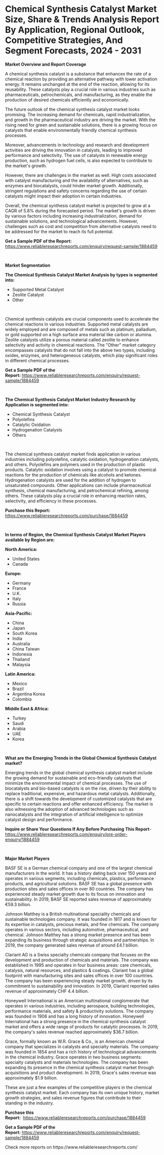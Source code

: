 <p><h1>Chemical Synthesis Catalyst Market Size, Share & Trends Analysis Report By Application, Regional Outlook, Competitive Strategies, And Segment Forecasts, 2024 - 2031</h1></p><p><strong>Market Overview and Report Coverage</strong></p>
<p><p>A chemical synthesis catalyst is a substance that enhances the rate of a chemical reaction by providing an alternative pathway with lower activation energy. It remains unchanged at the end of the reaction, allowing for its reusability. These catalysts play a crucial role in various industries such as pharmaceuticals, petrochemicals, and manufacturing, as they enable the production of desired chemicals efficiently and economically.</p><p>The future outlook of the chemical synthesis catalyst market looks promising. The increasing demand for chemicals, rapid industrialization, and growth in the pharmaceutical industry are driving the market. With the rising need for green and sustainable solutions, there is a growing focus on catalysts that enable environmentally friendly chemical synthesis processes.</p><p>Moreover, advancements in technology and research and development activities are driving the innovation in catalysts, leading to improved performance and selectivity. The use of catalysts in renewable energy production, such as hydrogen fuel cells, is also expected to contribute to the market's growth.</p><p>However, there are challenges in the market as well. High costs associated with catalyst manufacturing and the availability of alternatives, such as enzymes and biocatalysts, could hinder market growth. Additionally, stringent regulations and safety concerns regarding the use of certain catalysts might impact their adoption in certain industries.</p><p>Overall, the chemical synthesis catalyst market is projected to grow at a CAGR of 5.8% during the forecasted period. The market's growth is driven by various factors including increasing industrialization, demand for sustainable solutions, and technological advancements. However, challenges such as cost and competition from alternative catalysts need to be addressed for the market to reach its full potential.</p></p>
<p><strong>Get a Sample PDF of the Report:</strong> <a href="https://www.reliableresearchreports.com/enquiry/request-sample/1884459">https://www.reliableresearchreports.com/enquiry/request-sample/1884459</a></p>
<p>&nbsp;</p>
<p><strong>Market Segmentation</strong></p>
<p><strong>The Chemical Synthesis Catalyst Market Analysis by types is segmented into:</strong></p>
<p><ul><li>Supported Metal Catalyst</li><li>Zeolite Catalyst</li><li>Other</li></ul></p>
<p>&nbsp;</p>
<p><p>Chemical synthesis catalysts are crucial components used to accelerate the chemical reactions in various industries. Supported metal catalysts are widely employed and are composed of metals such as platinum, palladium, or gold supported on a high surface area material like carbon or alumina. Zeolite catalysts utilize a porous material called zeolite to enhance selectivity and activity in chemical reactions. The "Other" market category encompasses catalysts that do not fall into the above two types, including oxides, enzymes, and heterogeneous catalysts, which play significant roles in different chemical processes.</p></p>
<p><strong>Get a Sample PDF of the Report:</strong>&nbsp;<a href="https://www.reliableresearchreports.com/enquiry/request-sample/1884459">https://www.reliableresearchreports.com/enquiry/request-sample/1884459</a></p>
<p>&nbsp;</p>
<p><strong>The Chemical Synthesis Catalyst Market Industry Research by Application is segmented into:</strong></p>
<p><ul><li>Chemical Synthesis Catalyst</li><li>Polyolefins</li><li>Catalytic Oxidation</li><li>Hydrogenation Catalysts</li><li>Others</li></ul></p>
<p>&nbsp;</p>
<p><p>The chemical synthesis catalyst market finds application in various industries including polyolefins, catalytic oxidation, hydrogenation catalysts, and others. Polyolefins are polymers used in the production of plastic products. Catalytic oxidation involves using a catalyst to promote chemical reactions for the production of chemicals like alcohols and ketones. Hydrogenation catalysts are used for the addition of hydrogen to unsaturated compounds. Other applications can include pharmaceutical synthesis, chemical manufacturing, and petrochemical refining, among others. These catalysts play a crucial role in enhancing reaction rates, selectivity, and efficiency in these processes.</p></p>
<p><strong>Purchase this Report:</strong>&nbsp; <a href="https://www.reliableresearchreports.com/purchase/1884459">https://www.reliableresearchreports.com/purchase/1884459</a></p>
<p>&nbsp;</p>
<p><strong>In terms of Region, the Chemical Synthesis Catalyst Market Players available by Region are:</strong></p>
<p>
    <p> <strong> North America: </strong>
        <ul>
            <li>United States</li>
            <li>Canada</li>
        </ul>
        </p> 
    <p> <strong> Europe: </strong>
        <ul>
            <li>Germany</li>
            <li>France</li>
            <li>U.K.</li>
            <li>Italy</li>
            <li>Russia</li>
        </ul>
        </p> 
    <p> <strong> Asia-Pacific: </strong>
        <ul>
            <li>China</li>
            <li>Japan</li>
            <li>South Korea</li>
            <li>India</li>
            <li>Australia</li>
            <li>China Taiwan</li>
            <li>Indonesia</li>
            <li>Thailand</li>
            <li>Malaysia</li>
        </ul>
        </p> 
    <p> <strong> Latin America: </strong>
        <ul>
            <li>Mexico</li>
            <li>Brazil</li>
            <li>Argentina Korea</li>
            <li>Colombia</li>
        </ul>
        </p> 
    <p> <strong> Middle East & Africa: </strong>
        <ul>
            <li>Turkey</li>
            <li>Saudi</li>
            <li>Arabia</li>
            <li>UAE</li>
            <li>Korea</li>
        </ul>
    </p>
    </p>
<p>&nbsp;</p>
<p><strong>What are the Emerging Trends in the Global Chemical Synthesis Catalyst market?</strong></p>
<p><p>Emerging trends in the global chemical synthesis catalyst market include the growing demand for sustainable and eco-friendly catalysts that minimize the environmental impact of chemical processes. The use of biocatalysts and bio-based catalysts is on the rise, driven by their ability to replace traditional, expensive, and hazardous metal catalysts. Additionally, there is a shift towards the development of customized catalysts that are specific to certain reactions and offer enhanced efficiency. The market is also witnessing the adoption of advanced technologies such as nanocatalysts and the integration of artificial intelligence to optimize catalyst design and performance.</p></p>
<p><strong>Inquire or Share Your Questions If Any Before Purchasing This Report</strong>- <a href="https://www.reliableresearchreports.com/enquiry/pre-order-enquiry/1884459">https://www.reliableresearchreports.com/enquiry/pre-order-enquiry/1884459</a></p>
<p>&nbsp;</p>
<p><strong>Major Market Players</strong></p>
<p><p>BASF SE is a German chemical company and one of the largest chemical manufacturers in the world. It has a history dating back over 150 years and operates in various segments, including chemicals, plastics, performance products, and agricultural solutions. BASF SE has a global presence with production sites and sales offices in over 80 countries. The company has experienced steady market growth due to its focus on innovation and sustainability. In 2019, BASF SE reported sales revenue of approximately €59.3 billion.</p><p>Johnson Matthey is a British multinational speciality chemicals and sustainable technologies company. It was founded in 1817 and is known for its expertise in catalysts, precious metals, and fine chemicals. The company operates in various sectors, including automotive, pharmaceutical, and chemical. Johnson Matthey has a strong market presence and has been expanding its business through strategic acquisitions and partnerships. In 2019, the company generated sales revenue of around £4.1 billion.</p><p>Clariant AG is a Swiss specialty chemicals company that focuses on the development and production of chemicals and materials. The company was established in 1995 and operates in four business areas: care chemicals, catalysis, natural resources, and plastics & coatings. Clariant has a global footprint with manufacturing sites and sales offices in over 100 countries. The company has been experiencing steady market growth, driven by its commitment to sustainability and innovation. In 2019, Clariant reported sales revenue of approximately CHF 4.4 billion.</p><p>Honeywell International is an American multinational conglomerate that operates in various industries, including aerospace, building technologies, performance materials, and safety & productivity solutions. The company was founded in 1906 and has a long history of innovation. Honeywell International has a strong presence in the chemical synthesis catalyst market and offers a wide range of products for catalytic processes. In 2019, the company's sales revenue reached approximately $36.7 billion.</p><p>Grace, formally known as W.R. Grace & Co., is an American chemical company that specializes in catalysts and specialty materials. The company was founded in 1854 and has a rich history of technological advancements in the chemical industry. Grace operates in two business segments: specialty catalysts and materials technologies. The company has been expanding its presence in the chemical synthesis catalyst market through acquisitions and product development. In 2019, Grace's sales revenue was approximately $1.9 billion.</p><p>These are just a few examples of the competitive players in the chemical synthesis catalyst market. Each company has its own unique history, market growth strategies, and sales revenue figures that contribute to their standing in the industry.</p></p>
<p><strong>Purchase this Report:</strong>&nbsp;&nbsp;<a href="https://www.reliableresearchreports.com/purchase/1884459">https://www.reliableresearchreports.com/purchase/1884459</a></p>
<p></p>
<p><strong>Get a Sample PDF of the Report:</strong>&nbsp;<a href="https://www.reliableresearchreports.com/enquiry/request-sample/1884459">https://www.reliableresearchreports.com/enquiry/request-sample/1884459</a></p>
<p>Check more reports on https://www.reliableresearchreports.com/</p>